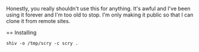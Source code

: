 Honestly, you really shouldn't use this for anything. It's awful and I've been using
it forever and I'm too old to stop. I'm only making it public so that I can clone it from remote sites.

== Installing

```
shiv -o /tmp/scry -c scry .
```
